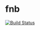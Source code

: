 # fnb
[![Build Status](https://travis-ci.org/faruqisan/fnb.svg?branch=master)](https://travis-ci.org/faruqisan/fnb)
